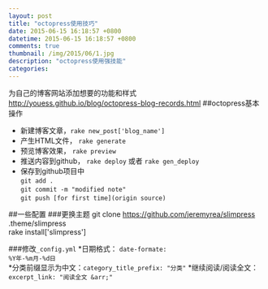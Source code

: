 ```yaml
---
layout: post
title: "octopress使用技巧"
date: 2015-06-15 16:18:57 +0800
datetime: 2015-06-15 16:18:57 +0800
comments: true
thumbnail: /img/2015/06/1.jpg
description: "octopress使用强技能"
categories: 
---
```

为自己的博客网站添加想要的功能和样式<!--more-->
http://youess.github.io/blog/octopress-blog-records.html 
##octopress基本操作
* 新建博客文章，`rake new_post['blog_name']`
* 产生HTML文件， `rake generate`
* 预览博客效果， `rake preview`
* 推送内容到github， `rake deploy` 或者 `rake gen_deploy`
* 保存到github项目中  
    `git add .`  
	`git commit -m "modified note"`  
	`git push [for first time](origin source)`  


##一些配置
###更换主题
	git clone https://github.com/jeremyrea/slimpress .theme/slimpress  
	rake install['slimpress']  

###修改`_config.yml`
*日期格式： <code>date-formate: %Y年-%m月-%d日</code>  
*分类前缀显示为中文：<code>category_title_prefix: "分类"</code>
*继续阅读/阅读全文：<code>excerpt_link: "阅读全文 &arr;"</code>